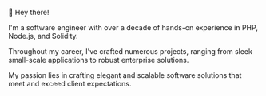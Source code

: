 👋 Hey there! 

I'm a software engineer with over a decade of hands-on experience in PHP, Node.js, and Solidity. 

Throughout my career, I've crafted numerous projects, ranging from sleek small-scale applications to robust enterprise solutions.

My passion lies in crafting elegant and scalable software solutions that meet and exceed client expectations.
